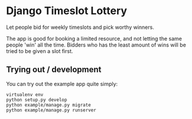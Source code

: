 Django Timeslot Lottery
=======================

Let people bid for weekly timeslots and pick worthy winners.

The app is good for booking a limited resource, and not letting the
same people 'win' all the time.  Bidders who has the least amount of
wins will be tried to be given a slot first.


Trying out / development
------------------------

You can try out the example app quite simply:

    virtualenv env
    python setup.py develop
    python example/manage.py migrate
    python example/manage.py runserver
